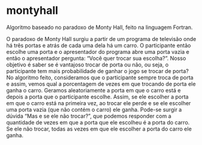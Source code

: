# montyhall
Algoritmo baseado no paradoxo de Monty Hall, feito na linguagem Fortran.

O paradoxo de Monty Hall surgiu a partir de um programa de televisão onde há três portas e atrás de cada uma dela há um carro. O participante então escolhe uma porta e o apresentador do programa abre uma porta vazia e então o apresentador pergunta: “Você quer trocar sua escolha?”. Nosso objetivo é saber se é vantajoso trocar de porta ou não, ou seja, o participante tem mais probabilidade de ganhar o jogo se trocar de porta? 
No algoritmo feito, consideramos que o participante sempre troca de porta e assim, vemos qual a porcentagem de vezes em que trocando de porta ele ganha o carro. Geramos aleatoriamente a porta em que o carro está e depois a porta que o participante escolhe. Assim, se ele escolher a porta em que o carro está na primeira vez, ao trocar ele perde e se ele escolher uma porta vazia (que não contém o carro) ele ganha. 
Pode-se surgir a dúvida “Mas e se ele não trocar?”, que podemos responder com a quantidade de vezes em que a porta que ele escolheu é a porta do carro. Se ele não trocar, todas as vezes em que ele escolher a porta do carro ele ganha.
